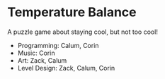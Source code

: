 # Temperature Balance
A puzzle game about staying cool, but not too cool!

- Programming: Calum, Corin
- Music: Corin
- Art: Zack, Calum
- Level Design: Zack, Calum, Corin
